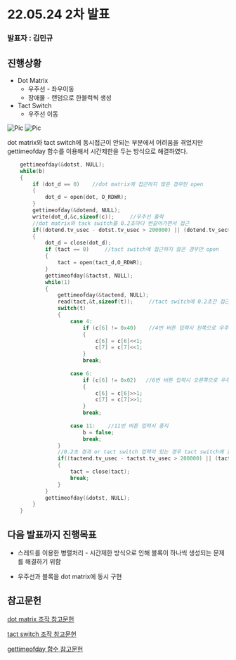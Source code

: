 # 22.05.24 2차 발표
### 발표자 : 김민규
## 진행상황
* Dot Matrix
  - 우주선 - 좌우이동
  - 장애물 - 랜덤으로 한블럭씩 생성
* Tact Switch
  - 우주선 이동

![Pic](./pic/block.gif)
![Pic](./pic/spaceship.gif)

dot matrix와 tact switch에 동시접근이 안되는 부분에서 어려움을 겪었지만 gettimeofday 함수를 이용해서 시간제한을 두는 방식으로 해결하였다. 

``` C
    gettimeofday(&dotst, NULL);
    while(b)
    {
        if (dot_d == 0)    //dot matrix에 접근하지 않은 경우만 open
        {
            dot_d = open(dot, O_RDWR);
        }
        gettimeofday(&dotend, NULL);
        write(dot_d,&c,sizeof(c));     //우주선 출력
        //dot matrix와 tack switch를 0.2초마다 번갈아가면서 접근
        if((dotend.tv_usec - dotst.tv_usec > 200000) || (dotend.tv_sec>dotst.tv_sec && (dotend.tv_usec+1000000-dotst.tv_usec > 200000)))
        {
            dot_d = close(dot_d);
            if (tact == 0)     //tact switch에 접근하지 않은 경우만 open
            {
                tact = open(tact_d,O_RDWR);
            }
            gettimeofday(&tactst, NULL);
            while(1)
            {
                gettimeofday(&tactend, NULL);
                read(tact,&t,sizeof(t));     //tact switch에 0.2초간 접근해있는 동안 입력받음
                switch(t)
                {
                    case 4:
                        if (c[6] != 0x40)    //4번 버튼 입력시 왼쪽으로 우주선 이동
                        {
                            c[6] = c[6]<<1;
                            c[7] = c[7]<<1;
                        }
                        break;
                    
                    case 6:
                        if (c[6] != 0x02)   //6번 버튼 입력시 오른쪽으로 우주선 이동
                        {
                            c[6] = c[6]>>1;
                            c[7] = c[7]>>1;
                        }
                        break;
                        
                    case 11:    //11번 버튼 입력시 중지
                        b = false;
                        break;
                }
                //0.2초 경과 or tact switch 입력이 있는 경우 tact switch에 접근 해제
                if((tactend.tv_usec - tactst.tv_usec > 200000) || (tactend.tv_sec>tactst.tv_sec && (tactend.tv_usec+1000000-tactst.tv_usec > 200000)) || t)
                {
                    tact = close(tact);
                    break;
                }
            }
            gettimeofday(&dotst, NULL);
        }
    }
```


## 다음 발표까지 진행목표 
 - 스레드를 이용한 병렬처리 - 시간제한 방식으로 인해 블록이 하나씩 생성되는 문제를 해결하기 위함

- 우주선과 블록을 dot matrix에 동시 구현


## 참고문헌
[dot matrix 조작 참고문헌](https://comonyo.tistory.com/16)

[tact switch 조작 참고문헌](https://hongci.tistory.com/85)

[gettimeofday 함수 참고문헌](https://bywords.tistory.com/entry/CLinux-gettimeofday%EB%A1%9C-%EB%A7%88%EC%9D%B4%ED%81%AC%EB%A1%9C%EC%B4%88-%EB%8B%A8%EC%9C%84-%EC%B8%A1%EC%A0%95%ED%95%98%EA%B8%B0)



